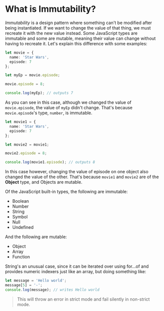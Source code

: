 # What is Immutability?

_Immutability_ is a design pattern where something can't be modified after being instantiated. If we want to change the value of that thing, we must recreate it with the new value instead. Some JavaScript types are immutable and some are mutable, meaning their value can change without having to recreate it. Let's explain this difference with some examples:

```typescript
let movie = {
  name: 'Star Wars',
  episode: 7
};

let myEp = movie.episode;

movie.episode = 8;

console.log(myEp); // outputs 7
```

As you can see in this case, although we changed the value of `movie.episode`, the value of `myEp` didn't change. That's because `movie.episode`'s type, `number`, is immutable.

```typescript
let movie1 = {
  name: 'Star Wars',
  episode: 7
};

let movie2 = movie1;

movie2.episode = 8;

console.log(movie1.episode); // outputs 8
```

In this case however, changing the value of episode on one object also changed the value of the other. That's because `movie1` and `movie2` are of the **Object** type, and Objects are mutable.

Of the JavaScript built-in types, the following are immutable:
  - Boolean
  - Number
  - String
  - Symbol
  - Null
  - Undefined

And the following are mutable:
  - Object
  - Array
  - Function

String's an unusual case, since it can be iterated over using for...of and provides numeric indexers just like an array, but doing something like:

```typescript
let message = 'Hello world';
message[5] = '-';
console.log(message); // writes Hello world
```

> This will throw an error in strict mode and fail silently in non-strict mode.
